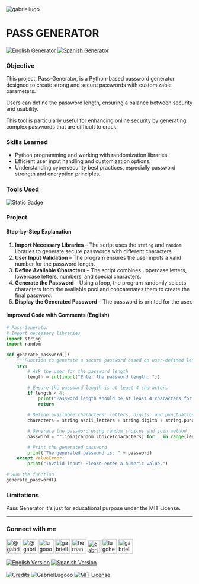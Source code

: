 <img align="center" src="https://media.licdn.com/dms/image/v2/D4D16AQGUNxQ7NSC05A/profile-displaybackgroundimage-shrink_350_1400/profile-displaybackgroundimage-shrink_350_1400/0/1738695150340?e=1744243200&v=beta&t=oXX-ixT9bR3dJcYCLv4KBs5wjKFoeP0524kFGHQMYmQ" alt="gabriellugo" />

# PASS GENERATOR

<a href="https://github.com/GabrielLugooo/Pass-Generator" target="_blank" rel="noreferrer noopener"> <img align="center" src="https://img.shields.io/badge/English%20Pass%20Generator-000000" alt="English Generator" /></a>
<a href="https://github.com/GabrielLugooo/Pass-Generator/blob/main/README%20Spanish.md" target="_blank" rel="noreferrer noopener"> <img align="center" src="https://img.shields.io/badge/Spanish%20Pass%20Generator-green" alt="Spanish Generator" /></a>

### Objective

This project, Pass-Generator, is a Python-based password generator designed to create strong and secure passwords with customizable parameters.

Users can define the password length, ensuring a balance between security and usability.

This tool is particularly useful for enhancing online security by generating complex passwords that are difficult to crack.

### Skills Learned

- Python programming and working with randomization libraries.
- Efficient user input handling and customization options.
- Understanding cybersecurity best practices, especially password strength and encryption principles.

### Tools Used

![Static Badge](https://img.shields.io/badge/Python-000000?logo=python&logoSize=auto)

### Project

#### Step-by-Step Explanation

1. **Import Necessary Libraries** – The script uses the `string` and `random` libraries to generate secure passwords with different characters.
2. **User Input Validation** – The program ensures the user inputs a valid number for the password length.
3. **Define Available Characters** – The script combines uppercase letters, lowercase letters, numbers, and special characters.
4. **Generate the Password** – Using a loop, the program randomly selects characters from the available pool and concatenates them to create the final password.
5. **Display the Generated Password** – The password is printed for the user.

#### Improved Code with Comments (English)

```python
# Pass-Generator
# Import necessary libraries
import string
import random

def generate_password():
    """Function to generate a secure password based on user-defined length."""
    try:
        # Ask the user for the password length
        length = int(input("Enter the password length: "))

        # Ensure the password length is at least 4 characters
        if length < 4:
            print("Password length should be at least 4 characters for security.")
            return

        # Define available characters: letters, digits, and punctuation
        characters = string.ascii_letters + string.digits + string.punctuation

        # Generate the password using random choices and join method
        password = "".join(random.choice(characters) for _ in range(length))

        # Print the generated password
        print("The generated password is: " + password)
    except ValueError:
        print("Invalid input! Please enter a numeric value.")

# Run the function
generate_password()
```

### Limitations

Pass Generator it's just for educational purpose under the MIT License.

---

<h3 align="left">Connect with me</h3>

<p align="left">
<a href="https://www.youtube.com/@gabriellugooo" target="_blank" rel="noreferrer noopener"> <img align="center" src="https://img.icons8.com/?size=50&id=55200&format=png" alt="@gabriellugooo" height="40" width="40" /></a>
<a href="http://www.tiktok.com/@gabriellugooo" target="_blank" rel="noreferrer noopener"> <img align="center" src="https://img.icons8.com/?size=50&id=118638&format=png" alt="@gabriellugooo" height="40" width="40" /></a>
<a href="https://instagram.com/lugooogabriel" target="_blank" rel="noreferrer noopener"> <img align="center" src="https://img.icons8.com/?size=50&id=32309&format=png" alt="lugooogabriel" height="40" width="40" /></a>
<a href="https://twitter.com/gabriellugo__" target="_blank" rel="noreferrer noopener"> <img align="center" src="https://img.icons8.com/?size=50&id=phOKFKYpe00C&format=png" alt="gabriellugo__" height="40" width="40" /></a>
<a href="https://www.linkedin.com/in/hernando-gabriel-lugo" target="_blank" rel="noreferrer noopener"> <img align="center" src="https://img.icons8.com/?size=50&id=8808&format=png" alt="hernando-gabriel-lugo" height="40" width="40" /></a>
<a href="https://github.com/GabrielLugooo" target="_blank" rel="noreferrer noopener"> <img align="center" src="https://img.icons8.com/?size=80&id=AngkmzgE6d3E&format=png" alt="gabriellugooo" height="34" width="34" /></a>
<a href="mailto:lugohernandogabriel@gmail.com"> <img align="center" src="https://img.icons8.com/?size=50&id=38036&format=png" alt="lugohernandogabriel@gmail.com" height="40" width="40" /></a>
<a href="https://linktr.ee/gabriellugooo" target="_blank" rel="noreferrer noopener"> <img align="center" src="https://simpleicons.org/icons/linktree.svg" alt="gabriellugooo" height="40" width="40" /></a>
</p>

<p align="left">
<a href="https://github.com/GabrielLugooo/GabrielLugooo/blob/main/README.md" target="_blank" rel="noreferrer noopener"> <img align="center" src="https://img.shields.io/badge/English%20Version-000000" alt="English Version" /></a>
<a href="https://github.com/GabrielLugooo/GabrielLugooo/blob/main/Readme%20Spanish.md" target="_blank" rel="noreferrer noopener"> <img align="center" src="https://img.shields.io/badge/Spanish%20Version-Green" alt="Spanish Version" /></a>
</p>

<a href="https://linktr.ee/gabriellugooo" target="_blank" rel="noreferrer noopener"> <img align="center" src="https://img.shields.io/badge/Credits-Gabriel%20Lugo-green" alt="Credits" /></a>
<img align="center" src="https://komarev.com/ghpvc/?username=GabrielLugoo&label=Profile%20views&color=green&base=2000" alt="GabrielLugooo" />
<a href="" target="_blank" rel="noreferrer noopener"> <img align="center" src="https://img.shields.io/badge/License-MIT-green" alt="MIT License" /></a>
